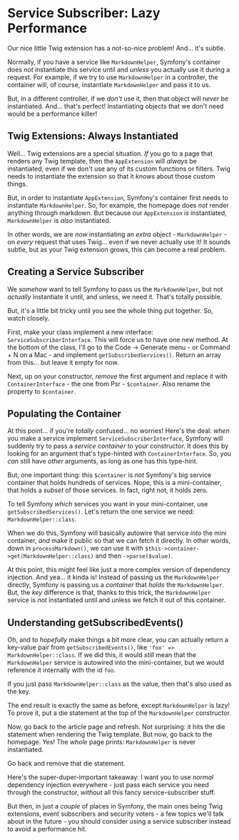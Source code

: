 # Service Subscriber: Lazy Performance

Our nice little Twig extension has a not-so-nice problem! And... it's subtle. 

Normally, if you have a service like `MarkdownHelper`, Symfony's container does
*not* instantiate this service until and *unless* you actually use it during a request.
For example, if we try to use `MarkdownHelper` in a controller, the container will,
of course, instantiate `MarkdownHelper` and pass it to us.

But, in a different controller, if we *don't* use it, then that object will *never*
be instantiated. And... that's perfect! Instantiating objects that we don't need
would be a performance killer!

## Twig Extensions: Always Instantiated

Well... Twig extensions are a special situation. *If* you go to a page that renders
any Twig template, then the `AppExtension` will *always* be instantiated, even if we
don't use any of its custom functions or filters. Twig needs to instantiate the
extension so that it *knows* about those custom things.

But, in order to instantiate `AppExtension`, Symfony's container first needs to
instantiate `MarkdownHelper`. So, for example, the homepage does *not* render
anything through markdown. But because our `AppExtension` *is* instantiated,
`MarkdownHelper` is *also* instantiated.

In other words, we are *now* instantiating an *extra* object - `MarkdownHelper` -
on *every* request that uses Twig... even if we never actually use it! It sounds
subtle, but as your Twig extension grows, this can become a real problem.

## Creating a Service Subscriber

We *somehow* want to tell Symfony to pass us the `MarkdownHelper`, but not *actually*
instantiate it until, and unless, we need it. That's totally possible.

But, it's a little bit tricky until you see the whole thing put together. So, watch
closely.

First, make your class implement a new interface: `ServiceSubscriberInterface`. This
will force us to have one new method. At the bottom of the class, I'll go to
the Code -> Generate menu - or Command + N on a Mac - and implement
`getSubscribedServices()`. Return an array from this... but leave it empty for now.

Next, up on your constructor, *remove* the first argument and replace it with
`ContainerInterface` - the one from Psr - `$container`. Also rename the property
to `$container`.

## Populating the Container

At this point... if you're *totally* confused... no worries! Here's the deal:
*when* you make a service implement `ServiceSubscriberInterface`, Symfony will
suddenly try to pass a *service container* to your constructor. It does this by
looking for an argument that's type-hinted with `ContainerInterface`. So, you *can*
still have *other* arguments, as long as one has this type-hint.

But, one important thing: this `$container` is *not* Symfony's big service container
that holds hundreds of services. Nope, this is a mini-container, that holds a
*subset* of those services. In fact, right not, it holds zero.

To tell Symfony *which* services you want in your mini-container, use
`getSubscribedServices()`. Let's return the one service we need: `MarkdownHelper::class`.

When we do this, Symfony will basically autowire that service *into* the mini
container, *and* make it public so that we can fetch it directly. In other words,
down in `processMarkdown()`, we can use it with
`$this->container->get(MarkdownHelper::class)` and then `->parse($value)`.

At this point, this might feel like just a more complex version of dependency
injection. And yea... it kinda is! Instead of passing us the `MarkdownHelper`
directly, Symfony is passing us a *container* that *holds* the `MarkdownHelper`.
But, the *key* difference is that, thanks to this trick, the `MarkdownHelper`
service is *not* instantiated until and unless we fetch it out of this container.

## Understanding getSubscribedEvents()

Oh, and to *hopefully* make things a bit more clear, you can actually return a
key-value pair from `getSubscribedEvents()`, like `'foo' => MarkdownHelper::class`.
If we did this, it would *still* mean that the `MarkdownHelper` service is autowired
into the mini-container, but we would reference it internally with the id `foo`.

If you just pass `MarkdownHelper::class` as the value, then that's also used as
the key.

The end result is exactly the same as before, except `MarkdownHelper` is lazy!
To prove it, put a die statement at the top of the `MarkdownHelper` constructor.

Now, go back to the article page and refresh. Not surprising: it hits the die
statement when rendering the Twig template. But now, go back to the homepage.
Yes! The *whole* page prints: `MarkdownHelper` is never instantiated.

Go back and remove that die statement.

Here's the super-duper-important takeaway: I want you to use *normal* dependency
injection everywhere - just pass each service you need through the constructor,
*without* all this fancy service-subscriber stuff.

But then, in just a *couple* of places in Symfony, the main ones being Twig extensions,
event subscribers and security voters - a few topics we'll talk about in the future -
you should consider using a service subscriber instead to avoid a performance hit.

